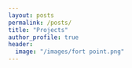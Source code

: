 ```yaml
---
layout: posts
permalink: /posts/
title: "Projects"
author_profile: true
header:
  image: "/images/fort point.png"
---
```




